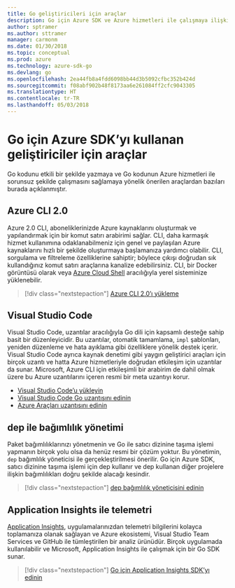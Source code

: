 ```yaml
---
title: Go geliştiricileri için araçlar
description: Go için Azure SDK ve Azure hizmetleri ile çalışmaya ilişkin araçlar
author: sptramer
ms.author: sttramer
manager: carmonm
ms.date: 01/30/2018
ms.topic: conceptual
ms.prod: azure
ms.technology: azure-sdk-go
ms.devlang: go
ms.openlocfilehash: 2ea44fb8a4fdd6098bb44d3b5092cfbc352b424d
ms.sourcegitcommit: f08abf902b48f8173aa6e261084ff2cfc9043305
ms.translationtype: HT
ms.contentlocale: tr-TR
ms.lasthandoff: 05/03/2018
---
```

# <a name="tools-for-developers-using-the-azure-sdk-for-go"></a>Go için Azure SDK’yı kullanan geliştiriciler için araçlar

Go kodunu etkili bir şekilde yazmaya ve Go kodunun Azure hizmetleri ile sorunsuz şekilde çalışmasını sağlamaya yönelik önerilen araçlardan bazıları burada açıklanmıştır.

## <a name="azure-cli-20"></a>Azure CLI 2.0

Azure 2.0 CLI, aboneliklerinizde Azure kaynaklarını oluşturmak ve yapılandırmak için bir komut satırı arabirimi sağlar. CLI, daha karmaşık hizmet kullanımına odaklanabilmeniz için genel ve paylaşılan Azure kaynaklarını hızlı bir şekilde oluşturmaya başlamanıza yardımcı olabilir. CLI, sorgulama ve filtreleme özelliklerine sahiptir; böylece çıkışı doğrudan sık kullandığınız komut satırı araçlarına kanalize edebilirsiniz. CLI, bir Docker görüntüsü olarak veya [Azure Cloud Shell](https://docs.microsoft.com/en-us/azure/cloud-shell/overview) aracılığıyla yerel sisteminize yüklenebilir.

> [!div class="nextstepaction"]
> [Azure CLI 2.0’ı yükleme](/cli/azure/install-azure-cli)

## <a name="visual-studio-code"></a>Visual Studio Code

Visual Studio Code, uzantılar aracılığıyla Go dili için kapsamlı desteğe sahip basit bir düzenleyicidir. Bu uzantılar, otomatik tamamlama, `impl` şablonları, yeniden düzenleme ve hata ayıklama gibi özelliklere yönelik destek içerir. Visual Studio Code ayrıca kaynak denetimi gibi yaygın geliştirici araçları için birçok uzantı ve hatta Azure hizmetleriyle doğrudan etkileşim için uzantılar da sunar. Microsoft, Azure CLI için etkileşimli bir arabirim de dahil olmak üzere bu Azure uzantılarını içeren resmi bir meta uzantıyı korur.

* [Visual Studio Code’u yükleyin](https://code.visualstudio.com/Download)
* [Visual Studio Code Go uzantısını edinin](https://code.visualstudio.com/docs/languages/go)
* [Azure Araçları uzantısını edinin](https://marketplace.visualstudio.com/items?itemName=ms-vscode.vscode-azureextensionpack)

## <a name="dependency-management-with-dep"></a>dep ile bağımlılık yönetimi

Paket bağımlılıklarınızı yönetmenin ve Go ile satıcı dizinine taşıma işlemi yapmanın birçok yolu olsa da henüz resmi bir çözüm yoktur. Bu yönetimin, `dep` bağımlılık yöneticisi ile gerçekleştirilmesi önerilir. Go için Azure SDK, satıcı dizinine taşıma işlemi için dep kullanır ve dep kullanan diğer projelere ilişkin bağımlılıkları doğru şekilde alacağı kesindir.

> [!div class="nextstepaction"]
> [dep bağımlılık yöneticisini edinin](https://github.com/tools/godep)

## <a name="telemetry-with-application-insights"></a>Application Insights ile telemetri

[Application Insights](https://azure.microsoft.com/en-us/services/application-insights/), uygulamalarınızdan telemetri bilgilerini kolayca toplamanıza olanak sağlayan ve Azure ekosistemi, Visual Studio Team Services ve GitHub ile tümleştirilen bir analiz ürünüdür. Birçok uygulamada kullanılabilir ve Microsoft, Application Insights ile çalışmak için bir Go SDK sunar.

> [!div class="nextstepaction"]
> [Go için Application Insights SDK’yı edinin](https://github.com/Microsoft/ApplicationInsights-Go) 
